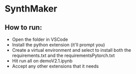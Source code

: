 # SynthMaker

## How to run:
   - Open the folder in VSCode
   - Install the python extension (it'll prompt you)
   - Create a virtual environment and select to install both the requirements.txt and the requirementsPytorch.txt
   - Hit run all on demoV2.1.ipynb
   - Accept any other extensions that it needs
